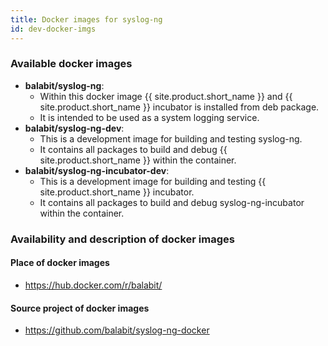 ```yaml
---
title: Docker images for syslog-ng
id: dev-docker-imgs
---
```


### Available docker images

* **balabit/syslog-ng**:
  * Within this docker image {{ site.product.short_name }} and {{ site.product.short_name }} incubator is installed from deb package.
  * It is intended to be used as a system logging service.
* **balabit/syslog-ng-dev**:
  * This is a development image for building and testing syslog-ng.
  * It contains all packages to build and debug {{ site.product.short_name }} within the container.
* **balabit/syslog-ng-incubator-dev**:
  * This is a development image for building and testing {{ site.product.short_name }} incubator.
  * It contains all packages to build and debug syslog-ng-incubator within the container.

### Availability and description of docker images

#### Place of docker images

* https://hub.docker.com/r/balabit/

#### Source project of docker images

* https://github.com/balabit/syslog-ng-docker
